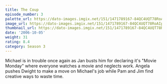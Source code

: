```yaml
---
title: The Coup
episode_number: 3
palette_url: https://dato-images.imgix.net/151/1471789167-84QC4UQT78RoAIph8j9cCtkQRPe.jpg?ixlib=rb-1.1.0&ch=DPR%2CWidth&auto=enhance&palette=json
image_url: https://dato-images.imgix.net/151/1471789167-84QC4UQT78RoAIph8j9cCtkQRPe.jpg?ixlib=rb-1.1.0&ch=DPR%2CWidth&auto=compress%2Cformat&w=500
thumbnail_url: https://dato-images.imgix.net/151/1471789167-84QC4UQT78RoAIph8j9cCtkQRPe.jpg?ixlib=rb-1.1.0&ch=DPR%2CWidth&auto=enhance&w=500&h=280&fit=crop&fm=jpg
date: '2006-10-05'
weight: 31
rating: 8.4
category: Season 3
---
```


Michael is in trouble once again as Jan busts him for declaring it's "Movie Monday" where everyone watches a movie and neglects work. Angela pushes Dwight to make a move on Michael's job while Pam and Jim find creative ways to waste time.